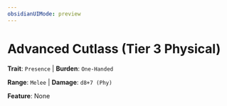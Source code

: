```yaml
---
obsidianUIMode: preview
---
```

# Advanced Cutlass (Tier 3 Physical)

**Trait**: `Presence` | **Burden**: `One-Handed`

**Range**: `Melee` | **Damage**: `d8+7 (Phy)`

**Feature**: None
